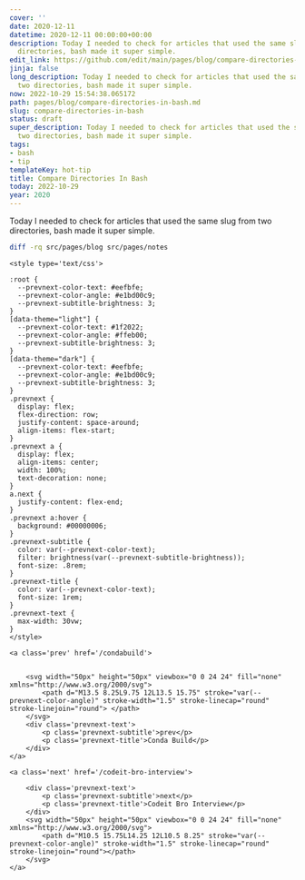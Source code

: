 ```yaml
---
cover: ''
date: 2020-12-11
datetime: 2020-12-11 00:00:00+00:00
description: Today I needed to check for articles that used the same slug from two
  directories, bash made it super simple.
edit_link: https://github.com/edit/main/pages/blog/compare-directories-in-bash.md
jinja: false
long_description: Today I needed to check for articles that used the same slug from
  two directories, bash made it super simple.
now: 2022-10-29 15:54:38.065172
path: pages/blog/compare-directories-in-bash.md
slug: compare-directories-in-bash
status: draft
super_description: Today I needed to check for articles that used the same slug from
  two directories, bash made it super simple.
tags:
- bash
- tip
templateKey: hot-tip
title: Compare Directories In Bash
today: 2022-10-29
year: 2020
---
```


Today I needed to check for articles that used the same slug from two directories, bash made it super simple.

``` bash
diff -rq src/pages/blog src/pages/notes
```
<div class='prevnext'>

    <style type='text/css'>

    :root {
      --prevnext-color-text: #eefbfe;
      --prevnext-color-angle: #e1bd00c9;
      --prevnext-subtitle-brightness: 3;
    }
    [data-theme="light"] {
      --prevnext-color-text: #1f2022;
      --prevnext-color-angle: #ffeb00;
      --prevnext-subtitle-brightness: 3;
    }
    [data-theme="dark"] {
      --prevnext-color-text: #eefbfe;
      --prevnext-color-angle: #e1bd00c9;
      --prevnext-subtitle-brightness: 3;
    }
    .prevnext {
      display: flex;
      flex-direction: row;
      justify-content: space-around;
      align-items: flex-start;
    }
    .prevnext a {
      display: flex;
      align-items: center;
      width: 100%;
      text-decoration: none;
    }
    a.next {
      justify-content: flex-end;
    }
    .prevnext a:hover {
      background: #00000006;
    }
    .prevnext-subtitle {
      color: var(--prevnext-color-text);
      filter: brightness(var(--prevnext-subtitle-brightness));
      font-size: .8rem;
    }
    .prevnext-title {
      color: var(--prevnext-color-text);
      font-size: 1rem;
    }
    .prevnext-text {
      max-width: 30vw;
    }
    </style>
    
    <a class='prev' href='/condabuild'>
    

        <svg width="50px" height="50px" viewbox="0 0 24 24" fill="none" xmlns="http://www.w3.org/2000/svg">
            <path d="M13.5 8.25L9.75 12L13.5 15.75" stroke="var(--prevnext-color-angle)" stroke-width="1.5" stroke-linecap="round" stroke-linejoin="round"> </path>
        </svg>
        <div class='prevnext-text'>
            <p class='prevnext-subtitle'>prev</p>
            <p class='prevnext-title'>Conda Build</p>
        </div>
    </a>
    
    <a class='next' href='/codeit-bro-interview'>
    
        <div class='prevnext-text'>
            <p class='prevnext-subtitle'>next</p>
            <p class='prevnext-title'>Codeit Bro Interview</p>
        </div>
        <svg width="50px" height="50px" viewbox="0 0 24 24" fill="none" xmlns="http://www.w3.org/2000/svg">
            <path d="M10.5 15.75L14.25 12L10.5 8.25" stroke="var(--prevnext-color-angle)" stroke-width="1.5" stroke-linecap="round" stroke-linejoin="round"></path>
        </svg>
    </a>
  </div>